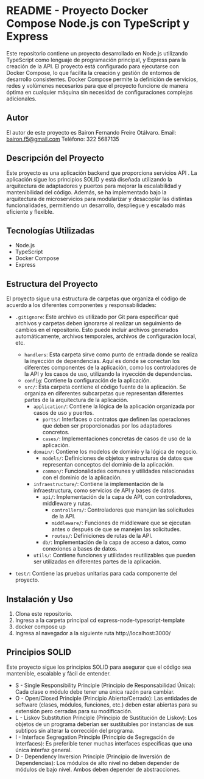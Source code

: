 
# README - Proyecto Docker Compose Node.js con TypeScript y Express

Este repositorio contiene un proyecto desarrollado en Node.js utilizando TypeScript como lenguaje de programación principal,  y Express para la creación de la API.
El proyecto está configurado para ejecutarse con Docker Compose, lo que facilita la creación y gestión de entornos de desarrollo consistentes. Docker Compose permite la definición de servicios, redes y volúmenes necesarios para que el proyecto funcione de manera óptima en cualquier máquina sin necesidad de configuraciones complejas adicionales.

## Autor
El autor de este proyecto es Bairon Fernando Freire Otálvaro.
Email: bairon.f5@gmail.com
Teléfono: 322 5687135

## Descripción del Proyecto

Este proyecto es una aplicación backend que proporciona servicios API . La aplicación sigue los principios SOLID y está diseñada utilizando la arquitectura de adaptadores y puertos para mejorar la escalabilidad y mantenibilidad del código. Además, se ha implementado bajo la arquitectura de microservicios para modularizar y desacoplar las distintas funcionalidades, permitiendo un desarrollo, despliegue y escalado más eficiente y flexible.

## Tecnologías Utilizadas

- Node.js
- TypeScript
- Docker Compose
- Express

## Estructura del Proyecto

El proyecto sigue una estructura de carpetas que organiza el código de acuerdo a los diferentes componentes y responsabilidades:
- `.gitignore`:  Este archivo es utilizado por Git para especificar qué archivos y carpetas deben ignorarse al realizar un seguimiento de cambios en el repositorio. Esto puede incluir archivos generados automáticamente, archivos temporales, archivos de configuración local, etc.
  - `handlers`: Esta carpeta sirve como punto de entrada donde se realiza la inyección de dependencias. Aquí es donde se conectan los diferentes componentes de la aplicación, como los controladores de la API y los casos de uso, utilizando la inyección de dependencias.
  - `config`: Contiene la configuración de la aplicación.
  - `src/`: Esta carpeta contiene el código fuente de la aplicación. Se organiza en diferentes subcarpetas que representan diferentes partes de la arquitectura de la aplicación.
    - `application/`: Contiene la lógica de la aplicación organizada por casos de uso y puertos.
      - `ports/`:  Interfaces o contratos que definen las operaciones que deben ser proporcionadas por los adaptadores concretos.
      - `cases/`: Implementaciones concretas de casos de uso de la aplicación. 
    - `domain/`: Contiene los modelos de dominio y la lógica de negocio.
      - `models/`: Definiciones de objetos y estructuras de datos que representan conceptos del dominio de la aplicación.
      - `common/`: Funcionalidades comunes y utilidades relacionadas con el dominio de la aplicación.
    - `infraestructure/`: Contiene la implementación de la infraestructura, como servicios de API y bases de datos.
      - `api/`:  Implementación de la capa de API, con controladores, middleware y rutas.
        - `controllers/`: Controladores que manejan las solicitudes de la API.
        - `middleware/`: Funciones de middleware que se ejecutan antes o después de que se manejen las solicitudes.
        - `routes/`:  Definiciones de rutas de la API.
      - `db/`:  Implementación de la capa de acceso a datos, como conexiones a bases de datos.
    - `utils/`: Contiene funciones y utilidades reutilizables que pueden ser utilizadas en diferentes partes de la aplicación.

- `test/`: Contiene las pruebas unitarias para cada componente del proyecto.

## Instalación y Uso

1. Clona este repositorio.
2. Ingresa a la carpeta principal cd express-node-typescript-template
3. docker compose up
4. Ingresa al navegador a la siguiente ruta http://localhost:3000/



## Principios SOLID
Este proyecto sigue los principios SOLID para asegurar que el código sea mantenible, escalable y fácil de entender.
- S - Single Responsibility Principle (Principio de Responsabilidad Única): Cada clase o módulo debe tener una única razón para cambiar.
- O - Open/Closed Principle (Principio Abierto/Cerrado): Las entidades de software (clases, módulos, funciones, etc.) deben estar abiertas para su extensión pero cerradas para su modificación.
- L - Liskov Substitution Principle (Principio de Sustitución de Liskov): Los objetos de un programa deberían ser sustituibles por instancias de sus subtipos sin alterar la corrección del programa.
- I - Interface Segregation Principle (Principio de Segregación de Interfaces): Es preferible tener muchas interfaces específicas que una única interfaz general.
- D - Dependency Inversion Principle (Principio de Inversión de Dependencias): Los módulos de alto nivel no deben depender de módulos de bajo nivel. Ambos deben depender de abstracciones.
